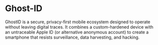 # Ghost-ID
GhostID is a secure, privacy-first mobile ecosystem designed to operate without leaving digital traces. It combines a custom-hardened device with an untraceable Apple ID (or alternative anonymous account) to create a smartphone that resists surveillance, data harvesting, and hacking.
